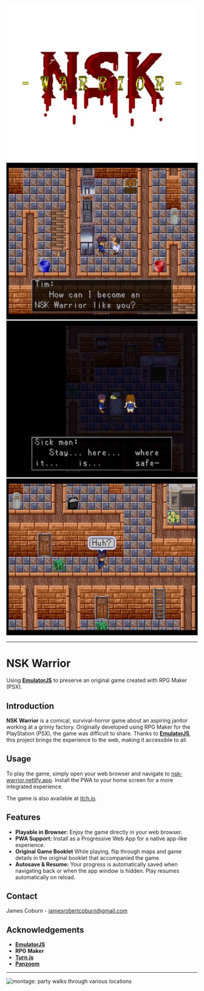 ![title](images/title_trans.png)
![Tim meets Jim](images/jim_screen.png)
![poisoned man gives advice](images/sick_screen.png)
![Tim is confused](images/huh_screen.png)

---

# NSK Warrior

Using [**EmulatorJS**](https://github.com/EmulatorJS/) to preserve an original game created with RPG Maker (PSX).

## Introduction
**NSK Warrior** is a comical, survival-horror game about an aspiring janitor working at a grimiy factory.  Originally developed using RPG Maker for the PlayStation (PSX), the game was difficult to share.  Thanks to [**EmulatorJS**](https://github.com/EmulatorJS/), this project brings the experience to the web, making it accessible to all.

## Usage
To play the game, simply open your web browser and navigate to [nsk-warrior.netlify.app](https://nsk-warrior.netlify.app). Install the PWA to your home screen for a more integrated experience.

The game is also available at [itch.io](https://imaginary-monkey.itch.io/nsk-warrior).

## Features
- **Playable in Browser:** Enjoy the game directly in your web browser.
- **PWA Support:** Install as a Progressive Web App for a native app-like experience.
- **Original Game Booklet** While playing, flip through maps and game details in the original booklet that accompanied the game.
- **Autosave & Resume:** Your progress is automatically saved when navigating back or when the app window is hidden. Play resumes automatically on reload.

## Contact
James Coburn - jamesrobertcoburn@gmail.com

## Acknowledgements
- [**EmulatorJS**](https://github.com/EmulatorJS/)
- **RPG Maker**
- [**Turn.js**](https://github.com/bahadirdogru/Turn.js-5)
- [**Panzoom**](https://github.com/timmywil/panzoom)

---
![montage: party walks through various locations](images/scroll_screen.avif)
